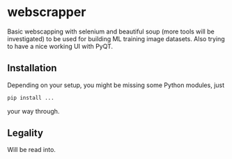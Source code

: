 # webscrapper

Basic webscapping with selenium and beautiful soup (more tools will be investigated) to be used for building ML training image datasets.
Also trying to have a nice working UI with PyQT.

## Installation
Depending on your setup, you might be missing some Python modules, just
```bash
pip install ...
```
your way through.

## Legality
Will be read into.